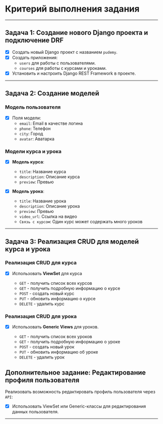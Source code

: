 # Критерий выполнения задания

---

## Задача 1: Создание нового Django проекта и подключение DRF

- [x] Создать новый Django проект с названием `pudemy`.
- [x] Создать приложения:
    - `users` для работы с пользователями.
    - `courses` для работы с курсами и уроками.
- [x] Установить и настроить Django REST Framework в проекте.

---

## Задача 2: Создание моделей

### Модель пользователя

- [x] Поля модели:
    - `email`: Email в качестве логина
    - `phone`: Телефон
    - `city`: Город
    - `avatar`: Аватарка

### Модели курса и урока

- [x] **Модель курса**:

    - `title`: Название курса
    - `description`: Описание курса
    - `preview`: Превью

- [x] **Модель урока**:

    - `title`: Название урока
    - `description`: Описание урока
    - `preview`: Превью
    - `video_url`: Ссылка на видео
    - `Связь с курсом`: Один курс может содержать много уроков

---

## Задача 3: Реализация CRUD для моделей курса и урока

### Реализация CRUD для курса

- [x] Использовать **ViewSet** для курса

    - `GET` - получить список всех курсов
    - `GET` - получить подробную информацию о курсе
    - `POST` - создать новый курс
    - `PUT` - обновить информацию о курсе
    - `DELETE` - удалить курс

### Реализация CRUD для урока

- [x] Использовать **Generic Views** для уроков.

    - `GET` - получить список всех уроков
    - `GET` - получить подробную информацию о уроке
    - `POST` - создать новый урок
    - `PUT` - обновить информацию об уроке
    - `DELETE` - удалить урок

## Дополнительное задание: Редактирование профиля пользователя

Реализовать возможность редактировать профиль пользователя через `API`:

- [x] Использовать ViewSet или Generic-классы для редактирования данных пользователя.

---

